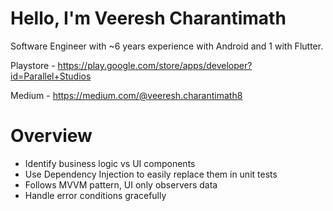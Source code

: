 # **Hello, I'm Veeresh Charantimath**
Software Engineer with ~6 years experience with Android and 1 with Flutter.

Playstore - https://play.google.com/store/apps/developer?id=Parallel+Studios

Medium - https://medium.com/@veeresh.charantimath8


# **Overview**

- Identify business logic vs UI components
- Use Dependency Injection to easily replace them in unit tests
- Follows MVVM pattern, UI only observers data
- Handle error conditions gracefully
